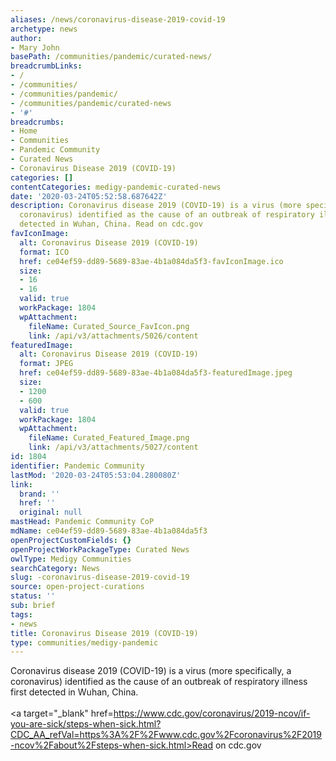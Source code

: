 ```yaml
---
aliases: /news/coronavirus-disease-2019-covid-19
archetype: news
author:
- Mary John
basePath: /communities/pandemic/curated-news/
breadcrumbLinks:
- /
- /communities/
- /communities/pandemic/
- /communities/pandemic/curated-news
- '#'
breadcrumbs:
- Home
- Communities
- Pandemic Community
- Curated News
- Coronavirus Disease 2019 (COVID-19)
categories: []
contentCategories: medigy-pandemic-curated-news
date: '2020-03-24T05:52:58.687642Z'
description: Coronavirus disease 2019 (COVID-19) is a virus (more specifically, a
  coronavirus) identified as the cause of an outbreak of respiratory illness first
  detected in Wuhan, China. Read on cdc.gov
favIconImage:
  alt: Coronavirus Disease 2019 (COVID-19)
  format: ICO
  href: ce04ef59-dd89-5689-83ae-4b1a084da5f3-favIconImage.ico
  size:
  - 16
  - 16
  valid: true
  workPackage: 1804
  wpAttachment:
    fileName: Curated_Source_FavIcon.png
    link: /api/v3/attachments/5026/content
featuredImage:
  alt: Coronavirus Disease 2019 (COVID-19)
  format: JPEG
  href: ce04ef59-dd89-5689-83ae-4b1a084da5f3-featuredImage.jpeg
  size:
  - 1200
  - 600
  valid: true
  workPackage: 1804
  wpAttachment:
    fileName: Curated_Featured_Image.png
    link: /api/v3/attachments/5027/content
id: 1804
identifier: Pandemic Community
lastMod: '2020-03-24T05:53:04.280080Z'
link:
  brand: ''
  href: ''
  original: null
mastHead: Pandemic Community CoP
mdName: ce04ef59-dd89-5689-83ae-4b1a084da5f3
openProjectCustomFields: {}
openProjectWorkPackageType: Curated News
owlType: Medigy Communities
searchCategory: News
slug: -coronavirus-disease-2019-covid-19
source: open-project-curations
status: ''
sub: brief
tags:
- news
title: Coronavirus Disease 2019 (COVID-19)
type: communities/medigy-pandemic
---
```


Coronavirus disease 2019 (COVID-19) is a virus (more specifically, a coronavirus) identified as the cause of an outbreak of respiratory illness first detected in Wuhan, China. <br><br><a target="_blank" href=https://www.cdc.gov/coronavirus/2019-ncov/if-you-are-sick/steps-when-sick.html?CDC_AA_refVal=https%3A%2F%2Fwww.cdc.gov%2Fcoronavirus%2F2019-ncov%2Fabout%2Fsteps-when-sick.html>Read on cdc.gov</a>
